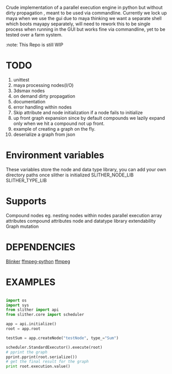 Crude implementation of a parallel execution engine in python but without dirty propagation , meant to be used via commandline. Currently we lock up maya when we use the gui due to maya thinking we want a separate shell which boots mayapy separately, will need to rework this to be single process when running in the GUI but works fine via commandline, yet to be tested over a farm system.

:note: This Repo is still WIP

# TODO
1. unittest
2. maya processing nodes(I/O)
3. 3dsmax nodes
4. on demand dirty propagation
5. documentation
6. error handling within nodes
7. Skip attribute and node initialization if a node fails to initialize
8. up front graph expansion since by default compounds we lazily expand only when we hit a compound not up front.
10. example of creating a graph on the fly.
11. deserialize a graph from json

# Environment variables
These variables store the node and data type library, you can add your own directory paths once slither is initialized
SLITHER_NODE_LIB
SLITHER_TYPE_LIB

# Supports
Compound nodes eg. nesting nodes within nodes
parallel execution
array attributes
compound attributes
node and datatype library extendability
Graph mutation

# DEPENDENCIES
[Blinker](https://github.com/jek/blinker)
[ffmpeg-python](https://github.com/kkroening/ffmpeg-python)
[ffmpeg](https://www.ffmpeg.org/)

# EXAMPLES

```python

import os
import sys
from slither import api
from slither.core import scheduler

app = api.initialize()
root = app.root

testSum = app.createNode("testNode", type_="Sum")

scheduler.StandardExecutor().execute(root)
# pprint the graph
pprint.pprint(root.serialize())
# get the final result for the graph
print root.execution.value()
```
